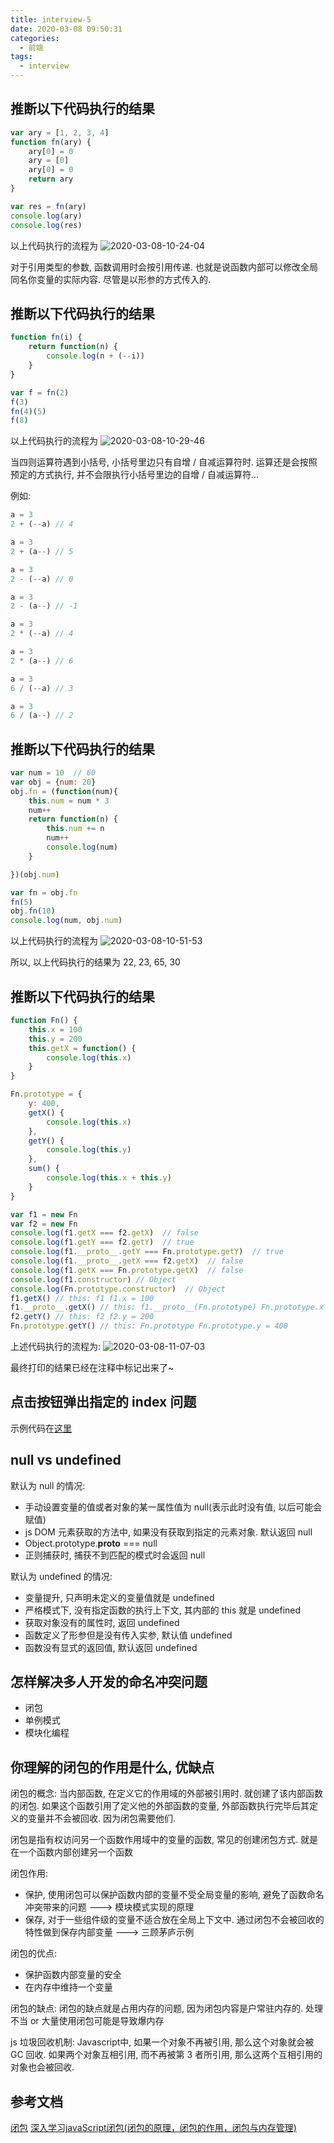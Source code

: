 ```yaml
---
title: interview-5
date: 2020-03-08 09:50:31
categories:
  - 前端
tags:
  - interview
---
```


## 推断以下代码执行的结果

```js
var ary = [1, 2, 3, 4]
function fn(ary) {
    ary[0] = 0
    ary = [0]
    ary[0] = 0
    return ary
}

var res = fn(ary)
console.log(ary)
console.log(res)
```

以上代码执行的流程为
![2020-03-08-10-24-04](http://handle-note-img.niubishanshan.top/2020-03-08-10-24-04.png)

对于引用类型的参数, 函数调用时会按引用传递. 也就是说函数内部可以修改全局同名你变量的实际内容. 尽管是以形参的方式传入的.

## 推断以下代码执行的结果

```js
function fn(i) {
    return function(n) {
        console.log(n + (--i))
    }
}

var f = fn(2)
f(3)
fn(4)(5)
f(8)
```

以上代码执行的流程为
![2020-03-08-10-29-46](http://handle-note-img.niubishanshan.top/2020-03-08-10-29-46.png)

当四则运算符遇到小括号, 小括号里边只有自增 / 自减运算符时. 运算还是会按照预定的方式执行, 并不会限执行小括号里边的自增 / 自减运算符...

例如:
```js
a = 3
2 + (--a) // 4

a = 3
2 + (a--) // 5

a = 3
2 - (--a) // 0

a = 3
2 - (a--) // -1

a = 3
2 * (--a) // 4

a = 3
2 * (a--) // 6

a = 3
6 / (--a) // 3

a = 3
6 / (a--) // 2
```

## 推断以下代码执行的结果

```js
var num = 10  // 60
var obj = {num: 20}
obj.fn = (function(num){
    this.num = num * 3
    num++
    return function(n) {
        this.num += n
        num++
        console.log(num)
    }

})(obj.num)

var fn = obj.fn
fn(5)
obj.fn(10)
console.log(num, obj.num)
```

以上代码执行的流程为
![2020-03-08-10-51-53](http://handle-note-img.niubishanshan.top/2020-03-08-10-51-53.png)

所以, 以上代码执行的结果为 22, 23, 65, 30

## 推断以下代码执行的结果

```js
function Fn() {
    this.x = 100
    this.y = 200
    this.getX = function() {
        console.log(this.x)
    }
}

Fn.prototype = {
    y: 400,
    getX() {
        console.log(this.x)
    },
    getY() {
        console.log(this.y)
    },
    sum() {
        console.log(this.x + this.y)
    }
}

var f1 = new Fn
var f2 = new Fn
console.log(f1.getX === f2.getX)  // false
console.log(f1.getY === f2.getY)  // true
console.log(f1.__proto__.getY === Fn.prototype.getY)  // true
console.log(f1.__proto__.getX === f2.getX)  // false
console.log(f1.getX === Fn.prototype.getX)  // false
console.log(f1.constructor) // Object
console.log(Fn.prototype.constructor)  // Object
f1.getX() // this: f1 f1.x = 100
f1.__proto__.getX() // this: f1.__proto__(Fn.prototype) Fn.prototype.x = undefined
f2.getY() // this: f2 f2.y = 200
Fn.prototype.getY() // this: Fn.prototype Fn.prototype.y = 400
```

上述代码执行的流程为:
![2020-03-08-11-07-03](http://handle-note-img.niubishanshan.top/2020-03-08-11-07-03.png)

最终打印的结果已经在注释中标记出来了~

## 点击按钮弹出指定的 index 问题

示例代码在[这里](https://github.com/luoquanquan/learn-fe/tree/master/basic-js/click-index-btn)

## null vs undefined

默认为 null 的情况:
- 手动设置变量的值或者对象的某一属性值为 null(表示此时没有值, 以后可能会赋值)
- js DOM 元素获取的方法中, 如果没有获取到指定的元素对象. 默认返回 null
- Object.prototype.__proto__ === null
- 正则捕获时, 捕获不到匹配的模式时会返回 null

默认为 undefined 的情况:
- 变量提升, 只声明未定义的变量值就是 undefined
- 严格模式下, 没有指定函数的执行上下文, 其内部的 this 就是 undefined
- 获取对象没有的属性时, 返回 undefined
- 函数定义了形参但是没有传入实参, 默认值 undefined
- 函数没有显式的返回值, 默认返回 undefined

## 怎样解决多人开发的命名冲突问题

- 闭包
- 单例模式
- 模块化编程

## 你理解的闭包的作用是什么, 优缺点

闭包的概念:
当内部函数, 在定义它的作用域的外部被引用时. 就创建了该内部函数的闭包. 如果这个函数引用了定义他的外部函数的变量, 外部函数执行完毕后其定义的变量并不会被回收. 因为闭包需要他们.

闭包是指有权访问另一个函数作用域中的变量的函数, 常见的创建闭包方式. 就是在一个函数内部创建另一个函数

闭包作用:
- 保护, 使用闭包可以保护函数内部的变量不受全局变量的影响, 避免了函数命名冲突带来的问题 ---> 模块模式实现的原理
- 保存, 对于一些组件级的变量不适合放在全局上下文中. 通过闭包不会被回收的特性做到保存内部变量 ---> 三顾茅庐示例

闭包的优点:
- 保护函数内部变量的安全
- 在内存中维持一个变量

闭包的缺点:
闭包的缺点就是占用内存的问题, 因为闭包内容是户常驻内存的. 处理不当 or 大量使用闭包可能是导致爆内存

js 垃圾回收机制:
Javascript中, 如果一个对象不再被引用, 那么这个对象就会被 GC 回收. 如果两个对象互相引用, 而不再被第 3 者所引用, 那么这两个互相引用的对象也会被回收.

## 参考文档

[闭包](https://developer.mozilla.org/zh-CN/docs/Web/JavaScript/Closures)
[深入学习javaScript闭包(闭包的原理，闭包的作用，闭包与内存管理)](https://www.cnblogs.com/shiyou00/p/10598010.html)
